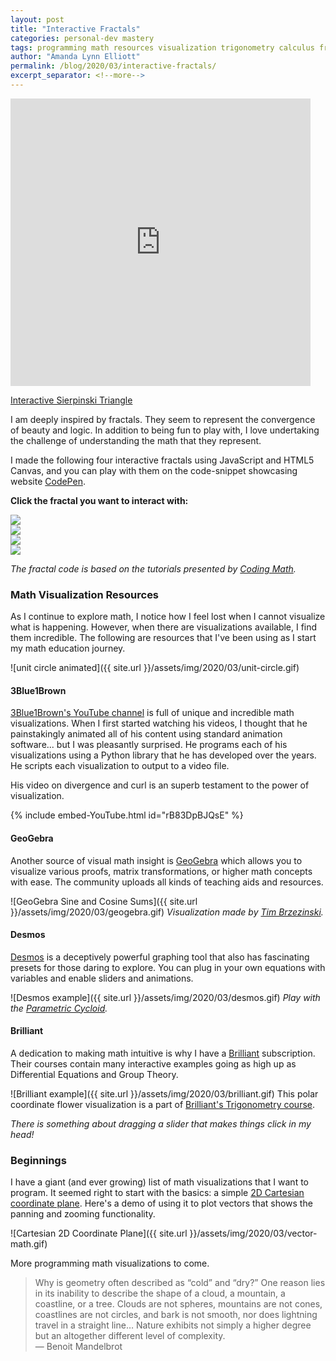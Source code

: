 ```yaml
---
layout: post
title: "Interactive Fractals"
categories: personal-dev mastery
tags: programming math resources visualization trigonometry calculus fractal interactive
author: "Amanda Lynn Elliott"
permalink: /blog/2020/03/interactive-fractals/
excerpt_separator: <!--more-->
---
```


<iframe src="https://giphy.com/embed/TGvKKL2jPwG7jC5m5Z" width="480" height="460" frameBorder="0" class="giphy-embed" allowFullScreen></iframe><p><a href="https://codepen.io/amandalynnelliott/pen/YzPeMGP">Interactive Sierpinski Triangle</a></p>

I am deeply inspired by fractals. They seem to represent the convergence of beauty and logic. In addition to being fun to play with, I love undertaking the challenge of understanding the math that they represent.

I made the following four interactive fractals using JavaScript and HTML5 Canvas, and you can play with them on the code-snippet showcasing website [CodePen](https://codepen.io/amandalynnelliott).

**Click the fractal you want to interact with:**

<div class="grid-container">
<div class="grid-item item-1">
    <a href="https://codepen.io/amandalynnelliott/pen/YzPeMGP">
        <img class="no-popup" src="{{site.url}}/assets/img/2020/03/fractals/1.png" />
    </a>
</div>
<div class="grid-item item-2">
    <a href="https://codepen.io/amandalynnelliott/pen/rNaJbyq">
        <img class="no-popup" src="{{site.url}}/assets/img/2020/03/fractals/2.png" />
    </a>
</div>
<div class="grid-item item-3">
    <a href="https://codepen.io/amandalynnelliott/pen/GRgQLMj">
        <img class="no-popup" src="{{site.url}}/assets/img/2020/03/fractals/3.png" />
    </a>
</div>  
<div class="grid-item item-4">
    <a href="https://codepen.io/amandalynnelliott/pen/YzPeMvq">
        <img class="no-popup" src="{{site.url}}/assets/img/2020/03/fractals/4.png" />
    </a>
</div>
</div>

*The fractal code is based on the tutorials presented by [Coding Math](https://www.youtube.com/watch?v=bIfNwgUVjV8&list=PL7wAPgl1JVvWZPcT0fEfSv5EhLbfWFfVC).*


### Math Visualization Resources

As I continue to explore math, I notice how I feel lost when I cannot visualize what is happening. However, when there are visualizations available, I find them incredible. The following are resources that I've been using as I start my math education journey.

![unit circle animated]({{ site.url }}/assets/img/2020/03/unit-circle.gif)
<!--more-->
#### 3Blue1Brown

[3Blue1Brown's YouTube channel](https://www.youtube.com/channel/UCYO_jab_esuFRV4b17AJtAw) is full of unique and incredible math visualizations. When I first started watching his videos, I thought that he painstakingly animated all of his content using standard animation software... but I was pleasantly surprised. He programs each of his visualizations using a Python library that he has developed over the years. He scripts each visualization to output to a video file.

His video on divergence and curl is an superb testament to the power of visualization.

{% include embed-YouTube.html id="rB83DpBJQsE" %}

#### GeoGebra

Another source of visual math insight is [GeoGebra](https://www.geogebra.org/u/amandalynnelliott#favorites) which allows you to visualize various proofs, matrix transformations, or higher math concepts with ease. The community uploads all kinds of teaching aids and resources.

![GeoGebra Sine and Cosine Sums]({{ site.url }}/assets/img/2020/03/geogebra.gif)
*Visualization made by [Tim Brzezinski](https://www.geogebra.org/m/gNVjYaPy).*

#### Desmos

[Desmos](https://www.desmos.com/calculator/eg5he4xpg9) is a deceptively powerful graphing tool that also has fascinating presets for those daring to explore. You can plug in your own equations with variables and enable sliders and animations.

![Desmos example]({{ site.url }}/assets/img/2020/03/desmos.gif)
*Play with the [Parametric Cycloid](https://www.desmos.com/calculator/eg5he4xpg9).*

#### Brilliant

A dedication to making math intuitive is why I have a [Brilliant](https://brilliant.org/courses/) subscription. Their courses contain many interactive examples going as high up as Differential Equations and Group Theory.

![Brilliant example]({{ site.url }}/assets/img/2020/03/brilliant.gif)
This polar coordinate flower visualization is a part of [Brilliant's Trigonometry course](https://brilliant.org/courses/trigonometry/).

*There is something about dragging a slider that makes things click in my head!*


### Beginnings

I have a giant (and ever growing) list of math visualizations that I want to program. It seemed right to start with the basics: a simple [2D Cartesian coordinate plane](https://codepen.io/amandalynnelliott/pen/rNaJbPg). Here's a demo of using it to plot vectors that shows the panning and zooming functionality.

![Cartesian 2D Coordinate Plane]({{ site.url }}/assets/img/2020/03/vector-math.gif)

More programming math visualizations to come.

<blockquote>Why is geometry often described as “cold” and “dry?” One reason lies in its inability to describe the shape of a cloud, a mountain, a coastline, or a tree. Clouds are not spheres, mountains are not cones, coastlines are not circles, and bark is not smooth, nor does lightning travel in a straight line… Nature exhibits not simply a higher degree but an altogether different level of complexity.<footer>— Benoit Mandelbrot</footer></blockquote>
